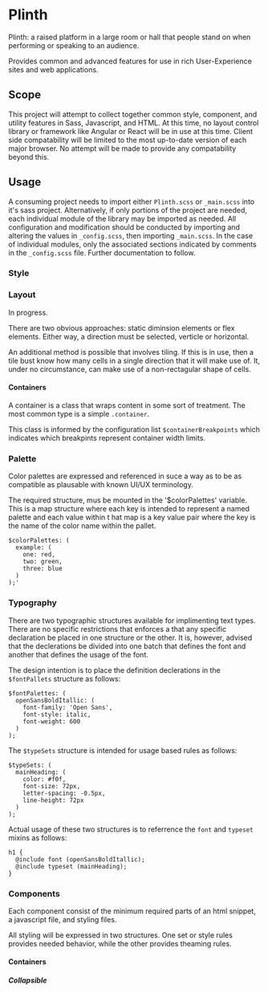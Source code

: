 # Plinth
Plinth: a raised platform in a large room or hall that people stand on when performing or speaking to an audience.

Provides common and advanced features for use in rich User-Experience sites and web applications.

## Scope
This project will attempt to collect together common style, component, and utility features in Sass, Javascript, and HTML.
At this time, no layout control library or framework like Angular or React will be in use at this time. Client side
compatability will be limited to the most up-to-date version of each major browser. No attempt will be made to provide
any compatability beyond this.

## Usage
A consuming project needs to import either `Plinth.scss` or `_main.scss` into it's sass project.
Alternatively, if only portions of the project are needed, each individual module of the library may be imported as needed.
All configuration and modification should be conducted by importing and altering the values in `_config.scss`, then
importing `_main.scss`. In the case of individual modules, only the associated sections indicated by comments in the
`_config.scss` file. Further documentation to follow.


### Style

### Layout
In progress.

There are two obvious approaches: static diminsion elements or flex elements. Either way, a direction must be selected,
verticle or horizontal.

An additional method is possible that involves tiling. If this is in use, then a tile bust know how many cells in a
single direction that it will make use of. It, under no circumstance, can make use of a non-rectagular shape of cells.

#### Containers
A container is a class that wraps content in some sort of treatment. The most common type is a simple `.container`.

This class is informed by the configuration list `$containerBreakpoints` which indicates which breakpints represent
container width limits.

### Palette
Color palettes are expressed and referenced in suce a way as to be as compatible as plausable with known UI/UX terminology.

The required structure, mus be mounted in the '$colorPalettes' variable. This is a map structure where each key is
intended to represent a named palette and each value within t hat map is a key value pair where the key is the name of
the color name within the pallet.

```
$colorPalettes: (
  example: (
    one: red,
    two: green,
    three: blue
  )
);'
```

### Typography
There are two typographic structures available for implimenting text types. There are no specific restrictions that
enforces a that any specific declaration be placed in one structure or the other. It is, however, advised that the
declerations be divided into one batch that defines the font and another that defines the usage of the font.

The design intention is to place the definition declerations in the `$fontPallets` structure as follows:
```
$fontPalettes: (
  openSansBoldItallic: (
    font-family: 'Open Sans',
    font-style: italic,
    font-weight: 600
  )
);
```

The `$typeSets` structure is intended for usage based rules as follows:
```
$typeSets: (
  mainHeading: (
    color: #f0f,
    font-size: 72px,
    letter-spacing: -0.5px,
    line-height: 72px
  )
);
```

Actual usage of these two structures is to referrence the `font` and `typeset` mixins as follows:
```
h1 {
  @include font (openSansBoldItallic);
  @include typeset (mainHeading);
}
```

### Components
Each component consist of the minimum required parts of an html snippet, a javascript file, and styling files.

All styling will be expressed in two structures. One set or style rules provides needed behavior, while the other provides
theaming rules.

#### Containers
##### Collapsible
